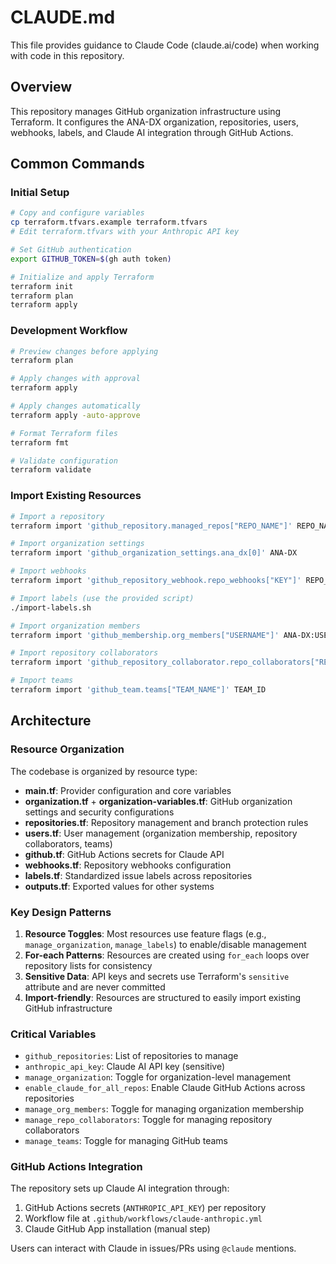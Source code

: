 # CLAUDE.md

This file provides guidance to Claude Code (claude.ai/code) when working with code in this repository.

## Overview

This repository manages GitHub organization infrastructure using Terraform. It configures the ANA-DX organization, repositories, users, webhooks, labels, and Claude AI integration through GitHub Actions.

## Common Commands

### Initial Setup
```bash
# Copy and configure variables
cp terraform.tfvars.example terraform.tfvars
# Edit terraform.tfvars with your Anthropic API key

# Set GitHub authentication
export GITHUB_TOKEN=$(gh auth token)

# Initialize and apply Terraform
terraform init
terraform plan
terraform apply
```

### Development Workflow
```bash
# Preview changes before applying
terraform plan

# Apply changes with approval
terraform apply

# Apply changes automatically
terraform apply -auto-approve

# Format Terraform files
terraform fmt

# Validate configuration
terraform validate
```

### Import Existing Resources
```bash
# Import a repository
terraform import 'github_repository.managed_repos["REPO_NAME"]' REPO_NAME

# Import organization settings
terraform import 'github_organization_settings.ana_dx[0]' ANA-DX

# Import webhooks
terraform import 'github_repository_webhook.repo_webhooks["KEY"]' REPO_NAME/WEBHOOK_ID

# Import labels (use the provided script)
./import-labels.sh

# Import organization members
terraform import 'github_membership.org_members["USERNAME"]' ANA-DX:USERNAME

# Import repository collaborators
terraform import 'github_repository_collaborator.repo_collaborators["REPO:USER"]' REPO:USER

# Import teams
terraform import 'github_team.teams["TEAM_NAME"]' TEAM_ID
```

## Architecture

### Resource Organization

The codebase is organized by resource type:

- **main.tf**: Provider configuration and core variables
- **organization.tf** + **organization-variables.tf**: GitHub organization settings and security configurations
- **repositories.tf**: Repository management and branch protection rules
- **users.tf**: User management (organization membership, repository collaborators, teams)
- **github.tf**: GitHub Actions secrets for Claude API
- **webhooks.tf**: Repository webhooks configuration
- **labels.tf**: Standardized issue labels across repositories
- **outputs.tf**: Exported values for other systems

### Key Design Patterns

1. **Resource Toggles**: Most resources use feature flags (e.g., `manage_organization`, `manage_labels`) to enable/disable management
2. **For-each Patterns**: Resources are created using `for_each` loops over repository lists for consistency
3. **Sensitive Data**: API keys and secrets use Terraform's `sensitive` attribute and are never committed
4. **Import-friendly**: Resources are structured to easily import existing GitHub infrastructure

### Critical Variables

- `github_repositories`: List of repositories to manage
- `anthropic_api_key`: Claude AI API key (sensitive)
- `manage_organization`: Toggle for organization-level management
- `enable_claude_for_all_repos`: Enable Claude GitHub Actions across repositories
- `manage_org_members`: Toggle for managing organization membership
- `manage_repo_collaborators`: Toggle for managing repository collaborators
- `manage_teams`: Toggle for managing GitHub teams

### GitHub Actions Integration

The repository sets up Claude AI integration through:
1. GitHub Actions secrets (`ANTHROPIC_API_KEY`) per repository
2. Workflow file at `.github/workflows/claude-anthropic.yml`
3. Claude GitHub App installation (manual step)

Users can interact with Claude in issues/PRs using `@claude` mentions.